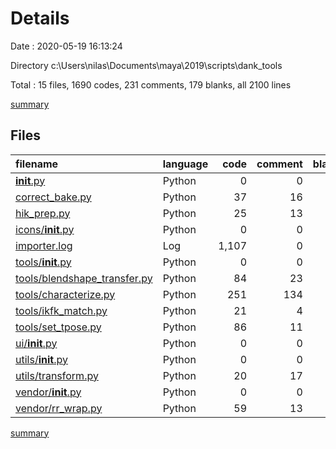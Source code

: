 # Details

Date : 2020-05-19 16:13:24

Directory c:\Users\nilas\Documents\maya\2019\scripts\dank_tools

Total : 15 files,  1690 codes, 231 comments, 179 blanks, all 2100 lines

[summary](results.md)

## Files
| filename | language | code | comment | blank | total |
| :--- | :--- | ---: | ---: | ---: | ---: |
| [__init__.py](/__init__.py) | Python | 0 | 0 | 1 | 1 |
| [correct_bake.py](/correct_bake.py) | Python | 37 | 16 | 12 | 65 |
| [hik_prep.py](/hik_prep.py) | Python | 25 | 13 | 8 | 46 |
| [icons/__init__.py](/icons/__init__.py) | Python | 0 | 0 | 1 | 1 |
| [importer.log](/importer.log) | Log | 1,107 | 0 | 2 | 1,109 |
| [tools/__init__.py](/tools/__init__.py) | Python | 0 | 0 | 1 | 1 |
| [tools/blendshape_transfer.py](/tools/blendshape_transfer.py) | Python | 84 | 23 | 20 | 127 |
| [tools/characterize.py](/tools/characterize.py) | Python | 251 | 134 | 66 | 451 |
| [tools/ikfk_match.py](/tools/ikfk_match.py) | Python | 21 | 4 | 9 | 34 |
| [tools/set_tpose.py](/tools/set_tpose.py) | Python | 86 | 11 | 28 | 125 |
| [ui/__init__.py](/ui/__init__.py) | Python | 0 | 0 | 1 | 1 |
| [utils/__init__.py](/utils/__init__.py) | Python | 0 | 0 | 1 | 1 |
| [utils/transform.py](/utils/transform.py) | Python | 20 | 17 | 7 | 44 |
| [vendor/__init__.py](/vendor/__init__.py) | Python | 0 | 0 | 1 | 1 |
| [vendor/rr_wrap.py](/vendor/rr_wrap.py) | Python | 59 | 13 | 21 | 93 |

[summary](results.md)